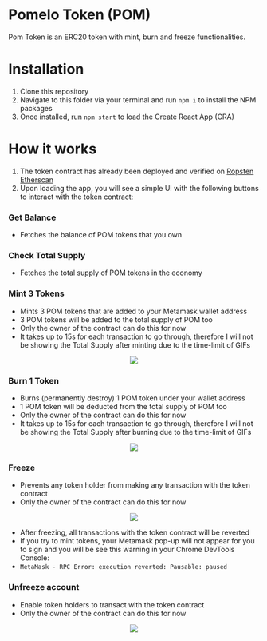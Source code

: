# Pomelo Token (POM)

Pom Token is an ERC20 token with mint, burn and freeze functionalities.

# Installation

1. Clone this repository
2. Navigate to this folder via your terminal and run ```npm i``` to install the NPM packages
3. Once installed, run `npm start` to load the Create React App (CRA)

#  How it works

1. The token contract has already been deployed and verified on [Ropsten Etherscan](https://ropsten.etherscan.io/address/0xC546B1dcF3c58B1EaE92D4833389B459C9e01f40)
2. Upon loading the app, you will see a simple UI with the following buttons to interact with the token contract:

### Get Balance
- Fetches the balance of POM tokens that you own

### Check Total Supply
- Fetches the total supply of POM tokens in the economy

### Mint 3 Tokens
- Mints 3 POM tokens that are added to your Metamask wallet address
- 3 POM tokens will be added to the total supply of POM too
- Only the owner of the contract can do this for now
-  It takes up to 15s for each transaction to go through, therefore I will not be showing the Total Supply after minting due to the time-limit of GIFs

<div align="center">
  <img src="https://user-images.githubusercontent.com/90031266/168688327-c2692c89-0216-4ad8-be9a-8c718dde0f03.gif" />
</div>

### Burn 1 Token
- Burns (permanently destroy) 1 POM token under your wallet address
- 1 POM token will be deducted from the total supply of POM too
- Only the owner of the contract can do this for now
-  It takes up to 15s for each transaction to go through, therefore I will not be showing the Total Supply after burning due to the time-limit of GIFs

<div align="center">
  <img src="https://user-images.githubusercontent.com/90031266/168697396-1a8b6c67-2893-4e8a-8bf9-aa350237e3a1.gif" />
</div>

### Freeze
- Prevents any token holder from making any transaction with the token contract
- Only the owner of the contract can do this for now

<div align="center">
  <img src="https://user-images.githubusercontent.com/90031266/168697405-4f79a1eb-a348-437f-9ed1-30d0196abdf5.gif" />
</div>

- After freezing, all transactions with the token contract will be reverted
- If you try to mint tokens, your Metamask pop-up will not appear for you to sign and you will be see this warning in your Chrome DevTools Console:
- ```MetaMask - RPC Error: execution reverted: Pausable: paused```

### Unfreeze account
- Enable token holders to transact with the token contract
- Only the owner of the contract can do this for now

<div align="center">
  <img src="https://user-images.githubusercontent.com/90031266/168697510-2d890157-937f-4cc6-af4e-af58321c1a22.gif" />
</div>


